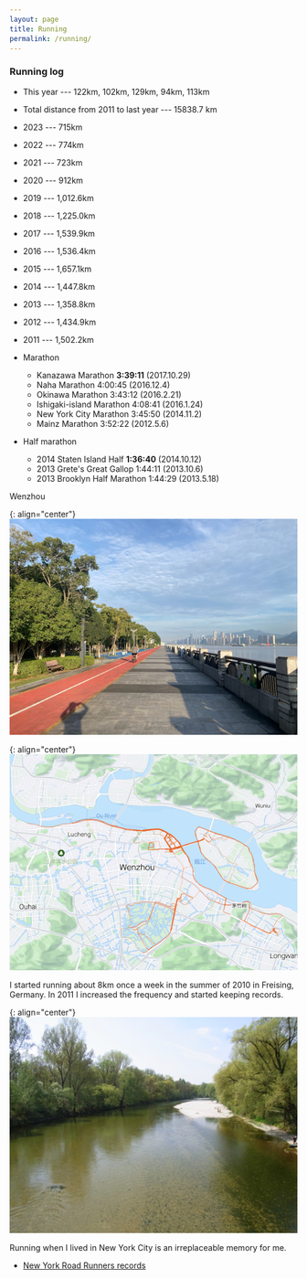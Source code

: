 ```yaml
---
layout: page
title: Running
permalink: /running/
---
```


### Running log

- This year --- 122km, 102km, 129km, 94km, 113km
- Total distance from 2011 to last year --- 15838.7 km   
- 2023 --- 715km
- 2022 --- 774km      
- 2021 --- 723km
- 2020 --- 912km
- 2019 --- 1,012.6km
- 2018 --- 1,225.0km
- 2017 --- 1,539.9km
- 2016 --- 1,536.4km
- 2015 --- 1,657.1km
- 2014 --- 1,447.8km
- 2013 --- 1,358.8km
- 2012 --- 1,434.9km 
- 2011 --- 1,502.2km 

- Marathon
  - Kanazawa Marathon			**3:39:11**	(2017.10.29)
  - Naha Marathon			4:00:45		(2016.12.4)
  - Okinawa Marathon			3:43:12		(2016.2.21)
  - Ishigaki-island Marathon		4:08:41		(2016.1.24)
  - New York City Marathon		3:45:50		(2014.11.2)
  - Mainz Marathon			3:52:22		(2012.5.6)


- Half marathon
  - 2014 Staten Island Half             **1:36:40**         (2014.10.12)
  - 2013 Grete's Great Gallop           1:44:11         (2013.10.6)
  - 2013 Brooklyn Half Marathon         1:44:29         (2013.5.18)



Wenzhou

{: align="center"}
![Wenzhou](/assets/img/wenzhou_run.jpeg)

{: align="center"}
![Running heatmap](/assets/img/heatmap.png)

I started running about 8km once a week in the summer of 2010 in Freising, Germany. In 2011 I increased the frequency and started keeping records.

{: align="center"}
![Isar](/assets/img/Freising.jpeg)


Running when I lived in New York City is an irreplaceable memory for me.

- [New York Road Runners records](https://results.nyrr.org/runner/15289676/races)
